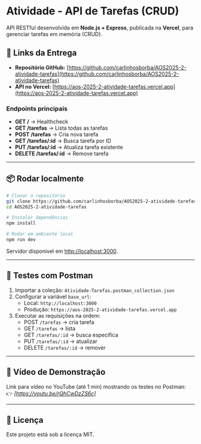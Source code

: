 # Atividade - API de Tarefas (CRUD)

API RESTful desenvolvida em **Node.js + Express**, publicada na **Vercel**, para gerenciar tarefas em memória (CRUD).

## 🚀 Links da Entrega
- **Repositório GitHub:** [https://github.com/carlinhosborba/AOS2025-2-atividade-tarefas](https://github.com/carlinhosborba/AOS2025-2-atividade-tarefas)
- **API no Vercel:** [https://aos-2025-2-atividade-tarefas.vercel.app](https://aos-2025-2-atividade-tarefas.vercel.app)

### Endpoints principais
- **GET /** → Healthcheck  
- **GET /tarefas** → Lista todas as tarefas  
- **POST /tarefas** → Cria nova tarefa  
- **GET /tarefas/:id** → Busca tarefa por ID  
- **PUT /tarefas/:id** → Atualiza tarefa existente  
- **DELETE /tarefas/:id** → Remove tarefa  

---

## 📦 Rodar localmente

```bash
# Clonar o repositório
git clone https://github.com/carlinhosborba/AOS2025-2-atividade-tarefas.git
cd AOS2025-2-atividade-tarefas

# Instalar dependências
npm install

# Rodar em ambiente local
npm run dev
```

Servidor disponível em [http://localhost:3000](http://localhost:3000).

---

## 🧪 Testes com Postman

1. Importar a coleção: `Atividade-Tarefas.postman_collection.json`  
2. Configurar a variável `base_url`:  
   - Local: `http://localhost:3000`  
   - Produção: `https://aos-2025-2-atividade-tarefas.vercel.app`  
3. Executar as requisições na ordem:  
   - POST `/tarefas` → cria tarefa  
   - GET `/tarefas` → lista  
   - GET `/tarefas/:id` → busca específica  
   - PUT `/tarefas/:id` → atualizar  
   - DELETE `/tarefas/:id` → remover  

---

## 🎥 Vídeo de Demonstração

Link para vídeo no YouTube (até 1 min) mostrando os testes no Postman:  
👉 *[https://youtu.be/rQhCwDzZS6c]*

---

## 📄 Licença
Este projeto está sob a licença MIT.
